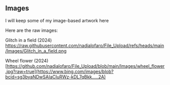 ## Images
I will keep some of my image-based artwork here

Here are the raw images:

Glitch in a field (2024)
https://raw.githubusercontent.com/nadialofaro/File_Upload/refs/heads/main/Images/Glitch_in_a_field.png

Wheel flower (2024)
[https://github.com/nadialofaro/File_Upload/blob/main/Images/wheel_flower.jpg?raw=true](https://www.bing.com/images/blob?bcid=sg3byaNDwSAIaCIuRWz-kDL7qBkk.....2A)

